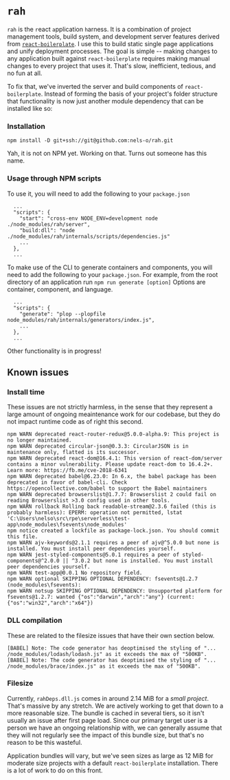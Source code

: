 # `rah`

`rah` is the `r`eact `a`pplication `h`arness. It is a combination of project management tools, build system, and development server features derived from [`react-boilerplate`](https://github.com/react-boilerplate/react-boilerplate). I use this to build static single page applications and unify deployment processes. The goal is simple -- making changes to any application built against `react-boilerplate` requires making manual changes to every project that uses it. That's slow, inefficient, tedious, and no fun at all.

To fix that, we've inverted the server and build components of `react-boilerplate`. Instead of forming the basis of your project's folder structure that functionality is now just another module dependency that can be installed like so:

### Installation

```
npm install -D git+ssh://git@github.com:nels-o/rah.git
```

Yah, it is not on NPM yet. Working on that. Turns out someone has this name. 

### Usage through NPM scripts

To use it, you will need to add the following to your `package.json`

```
  ...
  "scripts": {
    "start": "cross-env NODE_ENV=development node ./node_modules/rah/server",
    "build:dll": "node ./node_modules/rah/internals/scripts/dependencies.js"
    ...
  },
  ...
```

To make use of the CLI to generate containers and components, you will need to add the following to your `package.json`. For example, from the root directory of an application run `npm run generate [option]` Options are container, component, and language.

```
  ...
  "scripts": {
    "generate": "plop --plopfile node_modules/rah/internals/generators/index.js",
    ...
  },
  ...
```

Other functionality is in progress!

## Known issues

### Install time

These issues are not strictly harmless, in the sense that they represent a large amount of ongoing meaintenance work for our codebase, but they do not impact runtime code as of right this second.

```
npm WARN deprecated react-router-redux@5.0.0-alpha.9: This project is no longer maintained.
npm WARN deprecated circular-json@0.3.3: CircularJSON is in maintenance only, flatted is its successor.
npm WARN deprecated react-dom@16.4.1: This version of react-dom/server contains a minor vulnerability. Please update react-dom to 16.4.2+. Learn more: https://fb.me/cve-2018-6341
npm WARN deprecated babel@6.23.0: In 6.x, the babel package has been deprecated in favor of babel-cli. Check https://opencollective.com/babel to support the Babel maintainers
npm WARN deprecated browserslist@1.7.7: Browserslist 2 could fail on reading Browserslist >3.0 config used in other tools.
npm WARN rollback Rolling back readable-stream@2.3.6 failed (this is probably harmless): EPERM: operation not permitted, lstat 'C:\Users\nelso\src\rpe\serverless\test-app\node_modules\fsevents\node_modules'
npm notice created a lockfile as package-lock.json. You should commit this file.
npm WARN ajv-keywords@2.1.1 requires a peer of ajv@^5.0.0 but none is installed. You must install peer dependencies yourself.
npm WARN jest-styled-components@5.0.1 requires a peer of styled-components@^2.0.0 || ^3.0.2 but none is installed. You must install peer dependencies yourself.
npm WARN test-app@0.0.1 No repository field.
npm WARN optional SKIPPING OPTIONAL DEPENDENCY: fsevents@1.2.7 (node_modules\fsevents):
npm WARN notsup SKIPPING OPTIONAL DEPENDENCY: Unsupported platform for fsevents@1.2.7: wanted {"os":"darwin","arch":"any"} (current: {"os":"win32","arch":"x64"})
```

### DLL compilation

These are related to the filesize issues that have their own section below.

```
[BABEL] Note: The code generator has deoptimised the styling of "... /node_modules/lodash/lodash.js" as it exceeds the max of "500KB".
[BABEL] Note: The code generator has deoptimised the styling of "... /node_modules/brace/index.js" as it exceeds the max of "500KB".
```

### Filesize

Currently, `rahDeps.dll.js` comes in around 2.14 MiB for a _small project_. That's massive by any stretch. We are actively working to get that down to a more reasonable size. The bundle is cached in several tiers, so it isn't usually an issue after first page load. Since our primary target user is a person we have an ongoing relationship with, we can generally assume that they will not regularly see the impact of this bundle size, but that's no reason to be this wasteful.

Application bundles will vary, but we've seen sizes as large as 12 MiB for moderate size projects with a default `react-boilerplate` installation. There is a lot of work to do on this front.
